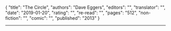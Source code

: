 {
"title": "The Circle",
"authors": "Dave Eggers",
"editors": "",
"translator": "",
"date": "2019-01-20",
"rating": "",
"re-read": "",
"pages": "512",
"non-fiction": "",
"comic": "",
"published": "2013"
}

---
